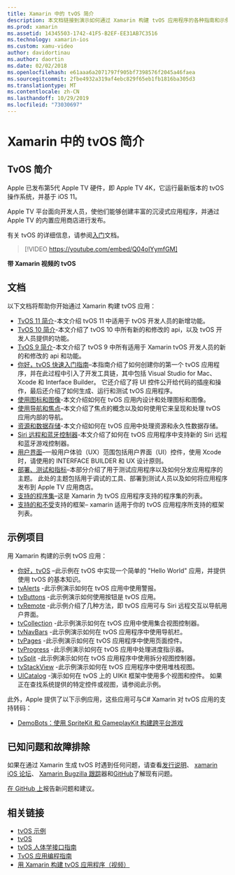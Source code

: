 ```yaml
---
title: Xamarin 中的 tvOS 简介
description: 本文档链接到演示如何通过 Xamarin 构建 tvOS 应用程序的各种指南和示例。 这些指南介绍了各种功能，如用户界面开发、数据存储、图标等。
ms.prod: xamarin
ms.assetid: 14345503-1742-41F5-B2EF-EE31AB7C3516
ms.technology: xamarin-ios
ms.custom: xamu-video
author: davidortinau
ms.author: daortin
ms.date: 02/02/2018
ms.openlocfilehash: e61aaa6a2071797f905bf7398576f2045a46faea
ms.sourcegitcommit: 2fbe4932a319af4ebc829f65eb1fb1816ba305d3
ms.translationtype: MT
ms.contentlocale: zh-CN
ms.lasthandoff: 10/29/2019
ms.locfileid: "73030697"
---
```

# <a name="introduction-to-tvos-in-xamarin"></a>Xamarin 中的 tvOS 简介

## <a name="introducing-tvos"></a>TvOS 简介

Apple 已发布第5代 Apple TV 硬件，即 Apple TV 4K，它运行最新版本的 tvOS 操作系统，并基于 iOS 11。

Apple TV 平台面向开发人员，使他们能够创建丰富的沉浸式应用程序，并通过 Apple TV 的内置应用商店进行发布。

有关 tvOS 的详细信息，请参阅[入门](~/ios/tvos/get-started/index.md)文档。

> [!VIDEO https://youtube.com/embed/Q04oIYymfGM]

**带 Xamarin 视频的 tvOS**

## <a name="documentation"></a>文档

以下文档将帮助你开始通过 Xamarin 构建 tvOS 应用：

- [TvOS 11 简介](~/ios/tvos/platform/introduction-to-tvos11.md)-本文介绍 tvOS 11 中适用于 tvOS 开发人员的新增功能。
- [TvOS 10 简介](~/ios/tvos/platform/introduction-to-tvos10/index.md)-本文介绍了 tvOS 10 中所有新的和修改的 api，以及 tvOS 开发人员提供的功能。
- [TvOS 9 简介](~/ios/tvos/platform/tvos9.md)-本文介绍了 tvOS 9 中所有适用于 Xamarin tvOS 开发人员的新的和修改的 api 和功能。 
- [你好，tvOS 快速入门指南](~/ios/tvos/get-started/hello-tvos.md)–本指南介绍了如何创建你的第一个 tvOS 应用程序，并在此过程中引入了开发工具链，其中包括 Visual Studio for Mac、Xcode 和 Interface Builder。 它还介绍了将 UI 控件公开给代码的插座和操作，最后还介绍了如何生成、运行和测试 tvOS 应用程序。
- [使用图标和图像](~/ios/tvos/app-fundamentals/icons-images.md)-本文介绍如何在 tvOS 应用内设计和处理图标和图像。
- [使用导航和焦点](~/ios/tvos/app-fundamentals/navigation-focus.md)–本文介绍了焦点的概念以及如何使用它来呈现和处理 tvOS 应用内部的导航。
- [资源和数据存储](~/ios/tvos/app-fundamentals/resources-data-storage.md)-本文介绍如何在 tvOS 应用中处理资源和永久性数据存储。
- [Siri 远程和蓝牙控制器](~/ios/tvos/platform/remote-bluetooth.md)-本文介绍了如何在 tvOS 应用程序中支持新的 Siri 远程和蓝牙游戏控制器。
- [用户界面](~/ios/tvos/user-interface/index.md)–一般用户体验（UX）范围包括用户界面（UI）控件，使用 Xcode 时，请使用的 INTERFACE BUILDER 和 UX 设计原则。
- [部署、测试和指标](~/ios/tvos/deploy-test/index.md)–本部分介绍了用于测试应用程序以及如何分发应用程序的主题。 此处的主题包括用于调试的工具、部署到测试人员以及如何将应用程序发布到 Apple TV 应用商店。
- [支持的程序集](~/ios/tvos/internals/assemblies.md)–这是 Xamarin 为 tvOS 应用程序支持的程序集的列表。
- [支持的和不受](~/ios/tvos/internals/frameworks.md)支持的框架– xamarin 适用于你的 tvOS 应用程序所支持的框架列表。

## <a name="sample-projects"></a>示例项目

用 Xamarin 构建的示例 tvOS 应用：

- [你好，tvOS](https://docs.microsoft.com/samples/xamarin/ios-samples/tvos-hello-tvos) –此示例在 tvOS 中实现一个简单的 "Hello World" 应用，并提供使用 tvOS 的基本知识。
- [tvAlerts](https://docs.microsoft.com/samples/xamarin/ios-samples/tvos-tvalerts) -此示例演示如何在 tvOS 应用中使用警报。
- [tvButtons](https://docs.microsoft.com/samples/xamarin/ios-samples/tvos-tvbuttons) -此示例演示如何使用按钮是 tvOS 应用。
- [tvRemote](https://docs.microsoft.com/samples/xamarin/ios-samples/tvos-tvremote) -此示例介绍了几种方法，即 tvOS 应用可与 Siri 远程交互以导航用户界面。
- [tvCollection](https://docs.microsoft.com/samples/xamarin/ios-samples/tvos-tvcollection) -此示例演示如何在 tvOS 应用中使用集合视图控制器。
- [tvNavBars](https://docs.microsoft.com/samples/xamarin/ios-samples/tvos-tvnavbars) -此示例演示如何在 tvOS 应用程序中使用导航栏。
- [tvPages](https://docs.microsoft.com/samples/xamarin/ios-samples/tvos-tvpages) -此示例演示如何在 tvOS 应用程序中使用页面控件。
- [tvProgress](https://docs.microsoft.com/samples/xamarin/ios-samples/tvos-tvprogress) -此示例演示如何在 tvOS 应用中处理进度指示器。
- [tvSplit](https://docs.microsoft.com/samples/xamarin/ios-samples/tvos-tvsplit) -此示例演示如何在 tvOS 应用程序中使用拆分视图控制器。
- [tvStackView](https://docs.microsoft.com/samples/xamarin/ios-samples/tvos-tvstackview) -此示例演示如何在 tvOS 应用程序中使用堆栈视图。
- [UICatalog](https://docs.microsoft.com/samples/xamarin/ios-samples/tvos-uicatalog) -演示如何在 tvOS 上的 UIKit 框架中使用多个视图和控件。 如果正在查找系统提供的特定控件或视图，请参阅此示例。

此外，Apple 提供了以下示例应用，这些应用可与C# Xamarin 对 tvOS 应用的支持转码：

- [DemoBots：使用 SpriteKit 和 GameplayKit 构建跨平台游戏](https://developer.apple.com/library/prerelease/tvos/samplecode/DemoBots/)

## <a name="known-issues-and-troubleshooting"></a>已知问题和故障排除

如果在通过 Xamarin 生成 tvOS 时遇到任何问题，请查看[发行说明](https://docs.microsoft.com/xamarin/ios/release-notes/)、 [xamarin iOS 论坛](https://forums.xamarin.com/categories/ios)、 [Xamarin Bugzilla 跟踪](https://bugzilla.xamarin.com/query.cgi?product=iOS)器和[GitHub](https://github.com/xamarin/xamarin-macios/issues)了解现有问题。

[在 GitHub 上](https://github.com/xamarin/xamarin-macios/issues)报告新问题和建议。

## <a name="related-links"></a>相关链接

- [tvOS 示例](https://docs.microsoft.com/samples/browse/?products=xamarin&term=Xamarin.iOS+tvOS)
- [tvOS](https://developer.apple.com/tvos/)
- [tvOS 人体学接口指南](https://developer.apple.com/tvos/human-interface-guidelines/)
- [TvOS 应用编程指南](https://developer.apple.com/library/prerelease/tvos/documentation/General/Conceptual/AppleTV_PG/)
- [用 Xamarin 构建 tvOS 应用程序（视频）](https://university.xamarin.com/lightninglectures/tvos-with-xamarin)

